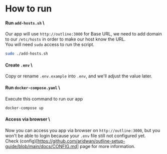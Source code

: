 # How to run

#### Run `add-hosts.sh` \
Our app will use `http://outline:3000` for Base URL, we need to add domain to our `/etc/hosts` in order to make our host know the URL. \
You will need `sudo` access to run the script.
```sh
sudo ./add-hosts.sh 
```

#### Create `.env` \
Copy or rename `.env.example` into `.env`, and we'll adjust the value later.

#### Run `docker-compose.yaml` \
Execute this command to run our app 
```sh
docker-compose up
```

#### Access via browser \
Now you can access you app via browser on `http://outline:3000`, but you won't be able to login because your `.env` file still not configured yet. \
Check (config)[https://github.com/aridwan/outline-setup-guide/blob/main/docs/CONFIG.md] page for more information.

